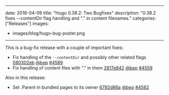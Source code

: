 
---
date: 2018-04-09
title: "Hugo 0.38.2: Two Bugfixes"
description: "0.38.2 fixes --contentDir flag handling and \".\" in content filenames."
categories: ["Releases"]
images:
- images/blog/hugo-bug-poster.png

---

	

This is a bug-fix release with a couple of important fixes:


* Fix handling of the `--contentDir` and possibly other related flags [080302eb](https://github.com/gohugoio/hugo/commit/080302eb8757fd94ccbd6bf99103432cd98e716c) [@bep](https://github.com/bep) [#4589](https://github.com/gohugoio/hugo/issues/4589)
* Fix handling of content files with "." in them [2817e842](https://github.com/gohugoio/hugo/commit/2817e842407c8dcbfc738297ab634392fcb41ce1) [@bep](https://github.com/bep) [#4559](https://github.com/gohugoio/hugo/issues/4559)


Also in this release:

* Set .Parent in bundled pages to its owner [6792d86a](https://github.com/gohugoio/hugo/commit/6792d86ad028571c684a776c5f00e0107838c955) [@bep](https://github.com/bep) [#4582](https://github.com/gohugoio/hugo/issues/4582)



